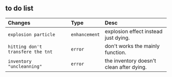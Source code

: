 
## to do list

| Changes   | Type       | Desc                           |
| :---------- | :--------- | :---------------------------------- |
| `explosion particle` | `enhancement` | explosion effect instead just dying. |
| `hitting don't transfere the tnt` | `error` | don't works the mainly function. |
| `inventory "uncleanning"` | `error` | the inventory doesn't clean after dying. |
